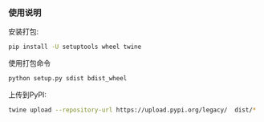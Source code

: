 ### 使用说明

安装打包:
```sh
pip install -U setuptools wheel twine
```

使用打包命令
```sh
python setup.py sdist bdist_wheel
```

上传到PyPI:
```sh
twine upload --repository-url https://upload.pypi.org/legacy/  dist/*
```